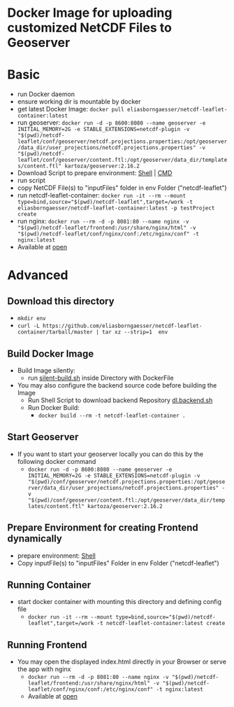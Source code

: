 # Docker Image for uploading customized NetCDF Files to Geoserver

# Basic
- run Docker daemon
- ensure working dir is mountable by docker
- get latest Docker Image: `docker pull eliasborngaesser/netcdf-leaflet-container:latest`
- run geoserver: `docker run -d -p 8600:8080 --name geoserver -e INITIAL_MEMORY=2G -e STABLE_EXTENSIONS=netcdf-plugin -v "$(pwd)/netcdf-leaflet/conf/geoserver/netcdf.projections.properties:/opt/geoserver/data_dir/user_projections/netcdf.projections.properties" -v "$(pwd)/netcdf-leaflet/conf/geoserver/content.ftl:/opt/geoserver/data_dir/templates/content.ftl" kartoza/geoserver:2.16.2`
- Download Script to prepare environment: [Shell](https://raw.githubusercontent.com/eliasborngaesser/netcdf-leaflet-container/master/prepare-env.sh) | [CMD](https://raw.githubusercontent.com/eliasborngaesser/netcdf-leaflet-container/master/prepare-env.bat)
- run script
- copy NetCDF File(s) to "inputFiles" folder  in env Folder ("netcdf-leaflet")
- run netcdf-leaflet-container: `docker run -it --rm --mount type=bind,source="$(pwd)/netcdf-leaflet",target=/work -t eliasborngaesser/netcdf-leaflet-container:latest -p testProject create`
- run nginx: `docker run --rm -d -p 8081:80 --name nginx -v "$(pwd)/netcdf-leaflet/frontend:/usr/share/nginx/html" -v "$(pwd)/netcdf-leaflet/conf/nginx/conf:/etc/nginx/conf" -t nginx:latest`
 - Available at [open](http://localhost:8081/app/projects/YOURPROJECT/)

# Advanced

## Download this directory
- `mkdir env`
- `curl -L https://github.com/eliasborngaesser/netcdf-leaflet-container/tarball/master | tar xz --strip=1  env`
## Build Docker Image
- Build Image silently:
    - run [silent-build.sh](./utils/silent-build.sh) inside Directory with DockerFile
- You may also configure the backend source code before building the Image
    - Run Shell Script to download backend Repository [dl.backend.sh](./utils/dl-backend.sh)
    - Run Docker Build:
        - `docker build --rm -t netcdf-leaflet-container .`

## Start Geoserver
- If you want to start your geoserver locally you can do this by the following docker command
    - `docker run -d -p 8600:8080 --name geoserver -e INITIAL_MEMORY=2G -e STABLE_EXTENSIONS=netcdf-plugin -v "$(pwd)/conf/geoserver/netcdf.projections.properties:/opt/geoserver/data_dir/user_projections/netcdf.projections.properties" -v "$(pwd)/conf/geoserver/content.ftl:/opt/geoserver/data_dir/templates/content.ftl" kartoza/geoserver:2.16.2`

## Prepare Environment for creating Frontend dynamically
- prepare environment: [Shell](https://raw.githubusercontent.com/eliasborngaesser/netcdf-leaflet-container/master/prepare-env.sh) 
- Copy inputFile(s) to "inputFiles" Folder in env Folder ("netcdf-leaflet")

## Running Container
- start docker container with mounting this directory and defining config file
    - `docker run -it --rm --mount type=bind,source="$(pwd)/netcdf-leaflet",target=/work -t netcdf-leaflet-container:latest create`

## Running Frontend
- You may open the displayed index.html directly in your Browser or serve the app with nginx
    - `docker run --rm -d -p 8081:80 --name nginx -v "$(pwd)/netcdf-leaflet/frontend:/usr/share/nginx/html" -v "$(pwd)/netcdf-leaflet/conf/nginx/conf:/etc/nginx/conf" -t nginx:latest`
    - Available at [open](http://localhost:8081/app/projects/YOURPROJECT/)
